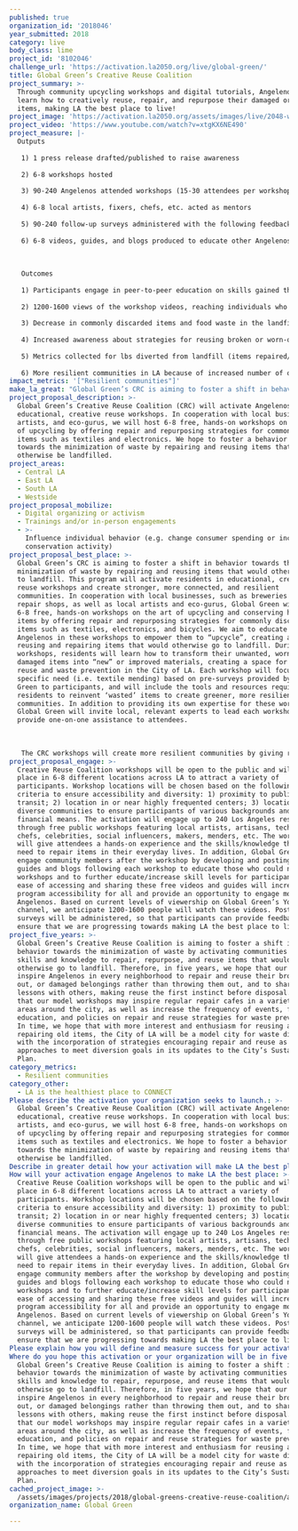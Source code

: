 ```yaml
---
published: true
organization_id: '2018046'
year_submitted: 2018
category: live
body_class: lime
project_id: '8102046'
challenge_url: 'https://activation.la2050.org/live/global-green/'
title: Global Green’s Creative Reuse Coalition
project_summary: >-
  Through community upcycling workshops and digital tutorials, Angelenos will
  learn how to creatively reuse, repair, and repurpose their damaged or worn out
  items, making LA the best place to live!
project_image: 'https://activation.la2050.org/assets/images/live/2048-wide/global-green.jpg'
project_video: 'https://www.youtube.com/watch?v=xtgKX6NE490'
project_measure: |-
  Outputs
   
   1) 1 press release drafted/published to raise awareness 
   
   2) 6-8 workshops hosted
   
   3) 90-240 Angelenos attended workshops (15-30 attendees per workshop)
   
   4) 6-8 local artists, fixers, chefs, etc. acted as mentors
   
   5) 90-240 follow-up surveys administered with the following feedback: 80% of attendees thought the workshop was useful; 60% of people used their skills or would; 60% of people feel that they reduced their waste from attending the workshop
   
   6) 6-8 videos, guides, and blogs produced to educate other Angelenos about how to upcycle their broken or old materials and provide follow-up assistance for participants
   
   
   
   Outcomes
   
   1) Participants engage in peer-to-peer education on skills gained through workshop training; an estimated 225 - 600 people reached based on average of 2.5 people per household in California
   
   2) 1200-1600 views of the workshop videos, reaching individuals who did not attend the workshop and individuals who did attend but would like a reminder of what they learned
   
   3) Decrease in commonly discarded items and food waste in the landfill in LA
   
   4) Increased awareness about strategies for reusing broken or worn-out items among residents
   
   5) Metrics collected for lbs diverted from landfill (items repaired/ repurposed)
   
   6) More resilient communities in LA because of increased number of opportunities for individuals to engage with one another, be self-sufficient, and keep valuable resources out of the landfill
impact_metrics: '["Resilient communities"]'
make_la_great: "Global Green’s CRC is aiming to foster a shift in behavior towards the minimization of waste by repairing and reusing items that would otherwise go to landfill. This program will activate residents in educational, creative reuse workshops and create stronger, more connected, and resilient communities. In cooperation with local businesses, such as breweries and repair shops, as well as local artists and eco-gurus, Global Green will host 6-8 free, hands-on workshops on the art of upcycling and conserving household items by offering repair and repurposing strategies for commonly discarded items such as textiles, electronics, and bicycles. We aim to educate up to 240 Angelenos in these workshops to empower them to “upcycle”, creating a cycle of reusing and repairing items that would otherwise go to landfill. During the workshops, residents will learn how to transform their unwanted, worn out, or damaged items into “new” or improved materials, creating a space for creative reuse and waste prevention in the City of LA. Each workshop will focus on a specific need (i.e. textile mending) based on pre-surveys provided by Global Green to participants, and will include the tools and resources required for residents to reinvent ‘wasted’ items to create greener, more resilient communities. In addition to providing its own expertise for these workshops, Global Green will invite local, relevant experts to lead each workshop and provide one-on-one assistance to attendees.\r\n \r\n  \r\n \r\n The CRC workshops will create more resilient communities by giving residents the ability to become more self-sufficient, resource-efficient, and cost-effective as they are enabled to utilize available resources to their fullest potential. Workshops will also give participants the opportunity to connect and engage with other community members, creating stronger communities that will be more resilient in the face of external issues. The goal is for residents to utilize the skills gained from the workshops in order to persistently upcycle and repair their commonly discarded items after the program; thus continuing to reuse the City’s existing resources and enforcing resilience within their communities. Residents will also be able to use the skills acquired in these workshops, combined with follow-up digital tutorial videos and blogs created by Global Green, to engage in peer-to-peer education with their family, friends, and neighbors, engaging the broader community in the activation and enabling more Angelenos to contribute to and benefit from a more sustainable LA. To this end, the long-term outcomes of increased reuse and repair of commonly worn out, broken, and discarded items in the City of LA will include increased waste prevention and diversion, reduced environmental health hazards, reduced stress on landfills, reduced costs for residents, and more, enabling residents to benefit from a more sustainable environment and making LA the best place to live."
project_proposal_description: >-
  Global Green’s Creative Reuse Coalition (CRC) will activate Angelenos in
  educational, creative reuse workshops. In cooperation with local businesses,
  artists, and eco-gurus, we will host 6-8 free, hands-on workshops on the art
  of upcycling by offering repair and repurposing strategies for commonly wasted
  items such as textiles and electronics. We hope to foster a behavior shift
  towards the minimization of waste by repairing and reusing items that would
  otherwise be landfilled.
project_areas:
  - Central LA
  - East LA
  - South LA
  - Westside
project_proposal_mobilize:
  - Digital organizing or activism
  - Trainings and/or in-person engagements
  - >-
    Influence individual behavior (e.g. change consumer spending or increase
    conservation activity)
project_proposal_best_place: >-
  Global Green’s CRC is aiming to foster a shift in behavior towards the
  minimization of waste by repairing and reusing items that would otherwise go
  to landfill. This program will activate residents in educational, creative
  reuse workshops and create stronger, more connected, and resilient
  communities. In cooperation with local businesses, such as breweries and
  repair shops, as well as local artists and eco-gurus, Global Green will host
  6-8 free, hands-on workshops on the art of upcycling and conserving household
  items by offering repair and repurposing strategies for commonly discarded
  items such as textiles, electronics, and bicycles. We aim to educate up to 240
  Angelenos in these workshops to empower them to “upcycle”, creating a cycle of
  reusing and repairing items that would otherwise go to landfill. During the
  workshops, residents will learn how to transform their unwanted, worn out, or
  damaged items into “new” or improved materials, creating a space for creative
  reuse and waste prevention in the City of LA. Each workshop will focus on a
  specific need (i.e. textile mending) based on pre-surveys provided by Global
  Green to participants, and will include the tools and resources required for
  residents to reinvent ‘wasted’ items to create greener, more resilient
  communities. In addition to providing its own expertise for these workshops,
  Global Green will invite local, relevant experts to lead each workshop and
  provide one-on-one assistance to attendees.
   
    
   
   The CRC workshops will create more resilient communities by giving residents the ability to become more self-sufficient, resource-efficient, and cost-effective as they are enabled to utilize available resources to their fullest potential. Workshops will also give participants the opportunity to connect and engage with other community members, creating stronger communities that will be more resilient in the face of external issues. The goal is for residents to utilize the skills gained from the workshops in order to persistently upcycle and repair their commonly discarded items after the program; thus continuing to reuse the City’s existing resources and enforcing resilience within their communities. Residents will also be able to use the skills acquired in these workshops, combined with follow-up digital tutorial videos and blogs created by Global Green, to engage in peer-to-peer education with their family, friends, and neighbors, engaging the broader community in the activation and enabling more Angelenos to contribute to and benefit from a more sustainable LA. To this end, the long-term outcomes of increased reuse and repair of commonly worn out, broken, and discarded items in the City of LA will include increased waste prevention and diversion, reduced environmental health hazards, reduced stress on landfills, reduced costs for residents, and more, enabling residents to benefit from a more sustainable environment and making LA the best place to live.
project_proposal_engage: >-
  Creative Reuse Coalition workshops will be open to the public and will take
  place in 6-8 different locations across LA to attract a variety of
  participants. Workshop locations will be chosen based on the following
  criteria to ensure accessibility and diversity: 1) proximity to public
  transit; 2) location in or near highly frequented centers; 3) location near
  diverse communities to ensure participants of various backgrounds and
  financial means. The activation will engage up to 240 Los Angeles residents
  through free public workshops featuring local artists, artisans, technicians,
  chefs, celebrities, social influencers, makers, menders, etc. The workshops
  will give attendees a hands-on experience and the skills/knowledge that they
  need to repair items in their everyday lives. In addition, Global Green will
  engage community members after the workshop by developing and posting video
  guides and blogs following each workshop to educate those who could not attend
  workshops and to further educate/increase skill levels for participants. The
  ease of accessing and sharing these free videos and guides will increase
  program accessibility for all and provide an opportunity to engage more
  Angelenos. Based on current levels of viewership on Global Green’s Youtube
  channel, we anticipate 1200-1600 people will watch these videos. Post-workshop
  surveys will be administered, so that participants can provide feedback to
  ensure that we are progressing towards making LA the best place to live.
project_five_years: >-
  Global Green’s Creative Reuse Coalition is aiming to foster a shift in
  behavior towards the minimization of waste by activating communities with the
  skills and knowledge to repair, repurpose, and reuse items that would
  otherwise go to landfill. Therefore, in five years, we hope that our workshops
  inspire Angelenos in every neighborhood to repair and reuse their broken, worn
  out, or damaged belongings rather than throwing them out, and to share those
  lessons with others, making reuse the first instinct before disposal. We hope
  that our model workshops may inspire regular repair cafes in a variety of
  areas around the city, as well as increase the frequency of events, focus,
  education, and policies on repair and reuse strategies for waste prevention.
  In time, we hope that with more interest and enthusiasm for reusing and
  repairing old items, the City of LA will be a model city for waste diversion,
  with the incorporation of strategies encouraging repair and reuse as key
  approaches to meet diversion goals in its updates to the City’s Sustainability
  Plan.
category_metrics:
  - Resilient communities
category_other:
  - LA is the healthiest place to CONNECT
Please describe the activation your organization seeks to launch.: >-
  Global Green’s Creative Reuse Coalition (CRC) will activate Angelenos in
  educational, creative reuse workshops. In cooperation with local businesses,
  artists, and eco-gurus, we will host 6-8 free, hands-on workshops on the art
  of upcycling by offering repair and repurposing strategies for commonly wasted
  items such as textiles and electronics. We hope to foster a behavior shift
  towards the minimization of waste by repairing and reusing items that would
  otherwise be landfilled. 
Describe in greater detail how your activation will make LA the best place?: "Global Green’s CRC is aiming to foster a shift in behavior towards the minimization of waste by repairing and reusing items that would otherwise go to landfill. This program will activate residents in educational, creative reuse workshops and create stronger, more connected, and resilient communities. In cooperation with local businesses, such as breweries and repair shops, as well as local artists and eco-gurus, Global Green will host 6-8 free, hands-on workshops on the art of upcycling and conserving household items by offering repair and repurposing strategies for commonly discarded items such as textiles, electronics, and bicycles. We aim to educate up to 240 Angelenos in these workshops to empower them to “upcycle”, creating a cycle of reusing and repairing items that would otherwise go to landfill. During the workshops, residents will learn how to transform their unwanted, worn out, or damaged items into “new” or improved materials, creating a space for creative reuse and waste prevention in the City of LA.  Each workshop will focus on a specific need (i.e. textile mending) based on pre-surveys provided by Global Green to participants, and will include the tools and resources required for residents to reinvent ‘wasted’ items to create greener, more resilient communities. In addition to providing its own expertise for these workshops, Global Green will invite local, relevant experts to lead each workshop and provide one-on-one assistance to attendees.\r\n \r\nThe CRC workshops will create more resilient communities by giving residents the ability to become more self-sufficient, resource-efficient, and cost-effective as they are enabled to utilize available resources to their fullest potential. Workshops will also give participants the opportunity to connect and engage with other community members, creating stronger communities that will be more resilient in the face of external issues. The goal is for residents to utilize the skills gained from the workshops in order to persistently upcycle and repair their commonly discarded items after the program; thus continuing to reuse the City’s existing resources and enforcing resilience within their communities. Residents will also be able to use the skills acquired in these workshops, combined with follow-up digital tutorial videos and blogs created by Global Green, to engage in peer-to-peer education with their family, friends, and neighbors, engaging the broader community in the activation and enabling more Angelenos to contribute to and benefit from a more sustainable LA. To this end, the long-term outcomes of increased reuse and repair of commonly worn out, broken, and discarded items in the City of LA will include increased waste prevention and diversion, reduced environmental health hazards, reduced stress on landfills, reduced costs for residents, and more, enabling residents to benefit from a more sustainable environment and making LA the best place to live.\r\n"
How will your activation engage Angelenos to make LA the best place: >-
  Creative Reuse Coalition workshops will be open to the public and will take
  place in 6-8 different locations across LA to attract a variety of
  participants. Workshop locations will be chosen based on the following
  criteria to ensure accessibility and diversity: 1) proximity to public
  transit; 2) location in or near highly frequented centers; 3) location near
  diverse communities to ensure participants of various backgrounds and
  financial means. The activation will engage up to 240 Los Angeles residents
  through free public workshops featuring local artists, artisans, technicians,
  chefs, celebrities, social influencers, makers, menders, etc. The workshops
  will give attendees a hands-on experience and the skills/knowledge that they
  need to repair items in their everyday lives. In addition, Global Green will
  engage community members after the workshop by developing and posting video
  guides and blogs following each workshop to educate those who could not attend
  workshops and to further educate/increase skill levels for participants. The
  ease of accessing and sharing these free videos and guides will increase
  program accessibility for all and provide an opportunity to engage more
  Angelenos. Based on current levels of viewership on Global Green’s Youtube
  channel, we anticipate 1200-1600 people will watch these videos. Post-workshop
  surveys will be administered, so that participants can provide feedback to
  ensure that we are progressing towards making LA the best place to live.
Please explain how you will define and measure success for your activation.: "Outputs\r\n1) 1 press release drafted/published to raise awareness \r\n2) 6-8 workshops hosted\r\n3) 90-240 Angelenos attended workshops (15-30 attendees per workshop)\r\n4) 6-8 local artists, fixers, chefs, etc. acted as mentors\r\n5) 90-240 follow-up surveys administered with the following feedback: 80% of attendees thought the workshop was useful; 60% of people used their skills or would; 60% of people feel that they reduced their waste from attending the workshop\r\n6) 6-8 videos, guides, and blogs produced to educate other Angelenos about how to upcycle their broken or old materials and provide follow-up assistance for participants\r\n\r\nOutcomes\r\n1) Participants engage in peer-to-peer education on skills gained through workshop training; an estimated 225 - 600 people reached based on average of 2.5 people per household in California\r\n2) 1200-1600 views of the workshop videos, reaching individuals who did not attend the workshop and individuals who did attend but would like a reminder of what they learned\r\n3) Decrease in commonly discarded items and food waste in the landfill in LA\r\n4) Increased awareness about strategies for reusing broken or worn-out items among residents\r\n5) Metrics collected for lbs diverted from landfill (items repaired/ repurposed)\r\n6) More resilient communities in LA because of increased number of opportunities for individuals to engage with one another, be self-sufficient, and keep valuable resources out of the landfill\r\n"
Where do you hope this activation or your organization will be in five years?: >-
  Global Green’s Creative Reuse Coalition is aiming to foster a shift in
  behavior towards the minimization of waste by activating communities with the
  skills and knowledge to repair, repurpose, and reuse items that would
  otherwise go to landfill. Therefore, in five years, we hope that our workshops
  inspire Angelenos in every neighborhood to repair and reuse their broken, worn
  out, or damaged belongings rather than throwing them out, and to share those
  lessons with others, making reuse the first instinct before disposal. We hope
  that our model workshops may inspire regular repair cafes in a variety of
  areas around the city, as well as increase the frequency of events, focus,
  education, and policies on repair and reuse strategies for waste prevention.
  In time, we hope that with more interest and enthusiasm for reusing and
  repairing old items, the City of LA will be a model city for waste diversion,
  with the incorporation of strategies encouraging repair and reuse as key
  approaches to meet diversion goals in its updates to the City’s Sustainability
  Plan. 
cached_project_image: >-
  /assets/images/projects/2018/global-greens-creative-reuse-coalition/activation.la2050.org/assets/images/live/2048-wide/global-green.jpg
organization_name: Global Green

---
```

